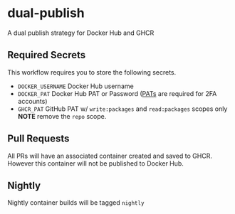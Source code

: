 # dual-publish
A dual publish strategy for Docker Hub and GHCR

## Required Secrets

This workflow requires you to store the following secrets.

- `DOCKER_USERNAME` Docker Hub username
- `DOCKER_PAT` Docker Hub PAT or Password ([PATs](https://docs.docker.com/docker-hub/access-tokens/) are required for 2FA accounts)
- `GHCR_PAT` GitHub PAT w/ `write:packages` and `read:packages` scopes only **NOTE** remove the `repo` scope.

## Pull Requests

All PRs will have an associated container created and saved to GHCR. However this container will not be published to Docker Hub.

## Nightly

Nightly container builds will be tagged `nightly`
